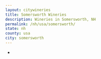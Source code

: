 ```yaml
---
layout: citywineries
title: Somersworth Wineries
description: Wineries in Somersworth, NH
permalink: /nh/usa/somersworth/
state: nh
county: usa
city: somersworth
---
```

-
